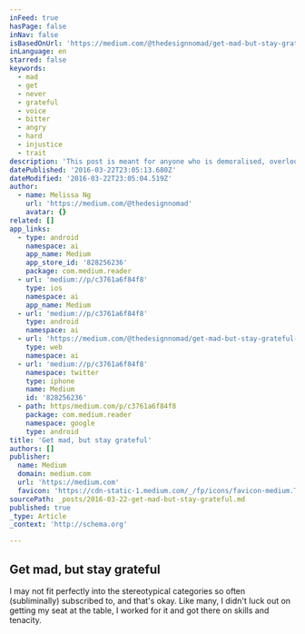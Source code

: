 ```yaml
---
inFeed: true
hasPage: false
inNav: false
isBasedOnUrl: 'https://medium.com/@thedesignnomad/get-mad-but-stay-grateful-c3761a6f84f8#.kul0zv1p7'
inLanguage: en
starred: false
keywords:
  - mad
  - get
  - never
  - grateful
  - voice
  - bitter
  - angry
  - hard
  - injustice
  - trait
description: 'This post is meant for anyone who is demoralised, overlooked, dismissed, or feels like you’ve got the odds stacked against you.'
datePublished: '2016-03-22T23:05:13.680Z'
dateModified: '2016-03-22T23:05:04.519Z'
author:
  - name: Melissa Ng
    url: 'https://medium.com/@thedesignnomad'
    avatar: {}
related: []
app_links:
  - type: android
    namespace: ai
    app_name: Medium
    app_store_id: '828256236'
    package: com.medium.reader
  - url: 'medium://p/c3761a6f84f8'
    type: ios
    namespace: ai
    app_name: Medium
  - url: 'medium://p/c3761a6f84f8'
    type: android
    namespace: ai
  - url: 'https://medium.com/@thedesignnomad/get-mad-but-stay-grateful-c3761a6f84f8'
    type: web
    namespace: ai
  - url: 'medium://p/c3761a6f84f8'
    namespace: twitter
    type: iphone
    name: Medium
    id: '828256236'
  - path: https/medium.com/p/c3761a6f84f8
    package: com.medium.reader
    namespace: google
    type: android
title: 'Get mad, but stay grateful'
authors: []
publisher:
  name: Medium
  domain: medium.com
  url: 'https://medium.com'
  favicon: 'https://cdn-static-1.medium.com/_/fp/icons/favicon-medium.TAS6uQ-Y7kcKgi0xjcYHXw.ico'
sourcePath: _posts/2016-03-22-get-mad-but-stay-grateful.md
published: true
_type: Article
_context: 'http://schema.org'

---
```

<article style=""><h1>Get mad, but stay grateful</h1><p>I may not fit perfectly into the stereotypical categories so often (subliminally) subscribed to, and that's okay. Like many, I didn't luck out on getting my seat at the table, I worked for it and got there on skills and tenacity.</p></article>